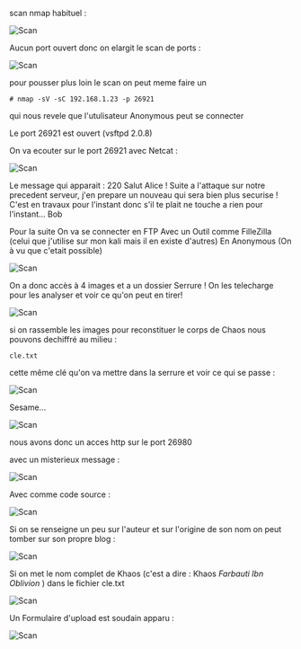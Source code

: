 scan nmap habituel : 

![Scan](https://user-images.githubusercontent.com/39098396/59051726-df527480-888d-11e9-96f8-8e31c705948c.png)

Aucun port ouvert donc on elargit le scan de ports : 

![Scan](https://user-images.githubusercontent.com/39098396/59051726-df527480-888d-11e9-96f8-8e31c705948c.png)

pour pousser plus loin le scan on peut meme faire un 

```# nmap -sV -sC 192.168.1.23 -p 26921``` 

qui nous revele que l'utulisateur Anonymous peut se connecter 

Le port 26921 est ouvert (vsftpd 2.0.8) 

On va ecouter sur le port 26921 avec Netcat : 

![Scan](https://user-images.githubusercontent.com/39098396/59052385-4ae91180-888f-11e9-8e26-bbd2e8582294.png)

Le message qui apparait : 220 Salut Alice ! Suite a l'attaque sur notre precedent serveur, j'en prepare un nouveau qui sera bien plus securise ! C'est en travaux pour l'instant donc s'il te plait ne touche a rien pour l'instant... Bob


Pour la suite On va se connecter en FTP Avec un Outil comme FilleZilla (celui que j'utilise sur mon kali mais il en existe d'autres) En Anonymous (On à vu que c'etait possible)

![Scan](https://user-images.githubusercontent.com/39098396/59053458-c8ae1c80-8891-11e9-9d44-64f0ee84f0d3.png)

On a donc accès à 4 images et a un dossier Serrure ! On les telecharge pour les analyser et voir ce qu'on peut en tirer!

![Scan](https://user-images.githubusercontent.com/39098396/59053607-16c32000-8892-11e9-99f8-1d10ab9c49c6.png)

si on rassemble les images pour reconstituer le corps de Chaos nous pouvons dechiffré au milieu : 

```cle.txt```

cette même clé qu'on va mettre dans la serrure et voir ce qui se passe : 

![Scan](https://user-images.githubusercontent.com/39098396/59113195-e5575c80-8944-11e9-96e4-1c898728821c.png)

Sesame...

![Scan](https://user-images.githubusercontent.com/39098396/59113895-43387400-8946-11e9-95b2-f3349fac0d4f.png)

nous avons donc un acces http sur le port 26980

avec un misterieux message : 

![Scan](https://user-images.githubusercontent.com/39098396/59130093-c5d52980-896e-11e9-8caa-ec5ff44e173b.png)

Avec comme code source : 

![Scan](https://user-images.githubusercontent.com/39098396/59130296-5ad82280-896f-11e9-953e-79c4abd1b7af.png)

Si on se renseigne un peu sur l'auteur et sur l'origine de son nom on peut tomber sur son propre blog : 

![Scan](https://user-images.githubusercontent.com/39098396/59135092-fc667080-897d-11e9-8332-d137d40ddb2b.png)

Si on met le nom complet de Khaos (c'est a dire : Khaos _Farbauti Ibn Oblivion_ ) dans le fichier cle.txt

![Scan](https://user-images.githubusercontent.com/39098396/59135266-9af2d180-897e-11e9-8771-6422ec91c063.png)


Un Formulaire d'upload est soudain apparu :


![Scan](https://user-images.githubusercontent.com/39098396/59135424-22404500-897f-11e9-84dc-67ba6fa0384b.png)
